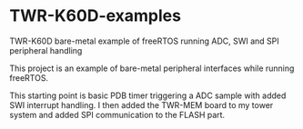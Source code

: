 TWR-K60D-examples
=================

TWR-K60D bare-metal example of freeRTOS running ADC, SWI and SPI peripheral handling

This project is an example of bare-metal peripheral interfaces while running freeRTOS.

This starting point is basic PDB timer triggering a ADC sample with added SWI interrupt handling.
I then added the TWR-MEM board to my tower system and added SPI communication to the FLASH part.

